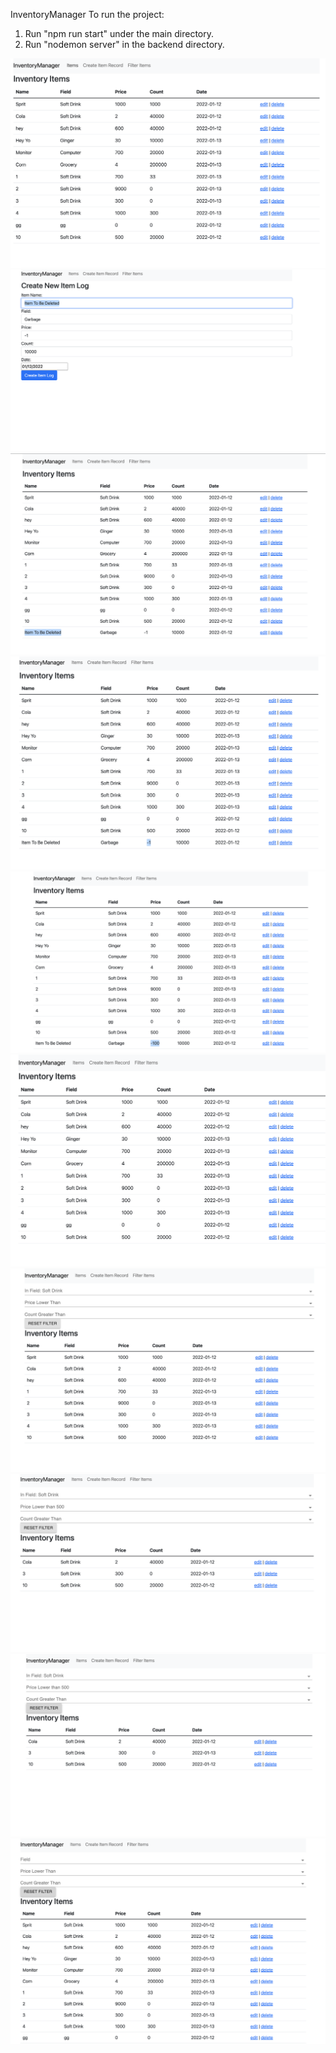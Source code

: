 InventoryManager
To run the project:

1. Run "npm run start" under the main directory.
2. Run "nodemon server" in the backend directory.

![ItemList](https://raw.githubusercontent.com/astridLi0402/InventoryManager/master/images/itemList.png)
![ItemList](https://raw.githubusercontent.com/astridLi0402/InventoryManager/master/images/createItem.png)
![ItemList](https://raw.githubusercontent.com/astridLi0402/InventoryManager/master/images/createItem2.png)
![ItemList](https://raw.githubusercontent.com/astridLi0402/InventoryManager/master/images/editItem.png)
![ItemList](https://raw.githubusercontent.com/astridLi0402/InventoryManager/master/images/editItem2.png)
![ItemList](https://raw.githubusercontent.com/astridLi0402/InventoryManager/master/images/deleteItem.png)
![ItemList](https://raw.githubusercontent.com/astridLi0402/InventoryManager/master/images/filter.png)
![ItemList](https://raw.githubusercontent.com/astridLi0402/InventoryManager/master/images/filterOnField.png)
![ItemList](https://raw.githubusercontent.com/astridLi0402/InventoryManager/master/images/filterOnPrice.png)
![ItemList](https://raw.githubusercontent.com/astridLi0402/InventoryManager/master/images/resetFilter.png)
